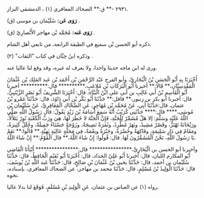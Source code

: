 ٢٩٣١ -** ق:** الضحاك المعافري (١) ، الدمشقي البزاز.

**رَوَى عَن:** سُلَيْمان بن موسى (ق) .

**رَوَى عَنه:** مُحَمَّد بْن مهاجر الأَنْصارِيّ (ق) .

ذكره أبو الحسن بْن سميع في الطبقة الرابعة، من تابعي أهل الشام.

وذكره ابنُ حِبَّان في كتاب "الثقات" (٢) .

ورى له ابن ماجه حديثا واحدا، ولا يعرف له غيره، وقد وقع لنا عاليا عنه.

أَخْبَرَنَا بِهِ أَبُو الْحَسَنِ بْنُ الْبُخَارِيِّ، وأبو الفرج عَبْد الرَّحْمَنِ بْن أَحْمَد بْن عَبد المَلِك بْن عُثْمَانَ الْمَقْدِسِيَّانِ،** قَالا:** أخبرنا أَبُو الْبَرَكَاتِ بْنِ مُلاعَبٍ،********** قال:********** أخبرنا أَبُو الْقَاسِمِ بْنُ أَبي غَالِبِ بن أَبي علي ابْنُ الْبَنَّاءِ، قال: أَخْبَرَنَا الشَّرِيفُ أَبُو نَصْرٍ الزَّيْنَبِيُّ، قال: أخبرنا أبو بكر بن زنبور،** قافل:** حَدَّثَنَا أَبُو بَكْر بْن أَبي دَاوُدَ، قال: حَدَّثَنَا عَمْرو بْنُ عثمان، قال:حَدَّثَنَا أَبِي، عَنْ مُحَمَّد بْن مُهَاجِرٍ، عَنِ الضَّحَّاكِ الْمَعَافِرِيِّ، عَنْ سُلَيْمان بْنِ مُوسَى،**** قال:**** حَدَّثَنِي كُرَيْبٌ أَنَّهُ سَمِعَ أُسَامَةَ بْنَ زَيْدٍ يَقُولُ: قال رَسُولُ اللَّهِ صَلَّى اللَّهُ عَلَيْهِ وسَلَّمَ: إلا هَلْ مُشَمِّرٌ لِلْجَنَّةِ، فَإِنَّ الْجَنَّةَ لا خَطَرَ لَهَا، هِيَ ورَبِّ الْكَعْبَةِ نُورٌ يَتَلأْلأُ، ورَيْحَانَةٌ تَهْتَزُّ، وقَصْرٌ مَشِيدٌ، ونَهَرٌ مُطَّرِدٌ، وثَمَرَةٌ نَضِيجَةٌ، وزَوْجَةٌ حَسْنَاءُ جَمِيلَةٌ، وحُلَلٌ كَثِيرَةٌ، ومَقَامٌ فِي دَارٍ سَلِيمَةٍ، وفَاكِهَةٌ وخُضْرَةٌ، وحَبْرَةٌ ونِعْمَةٌ، فِي مَحَلَّةٍ عَالِيَةٍ بَهِيَّةٍ.** قَالُوا:** نَعَمْ يَا رَسُولَ اللَّهِ، نَحْنُ الْمُشَمِّرُونَ لَهَا. قال: قُولُوا: إِنْ شَاءَ اللَّهُ،** قال الْقَوْمُ:** إِنْ شَاءَ اللَّهُ.

وأخبرنا أبو الحسن بن الْبُخَارِيِّ،**************** قال:**************** أَنْبَأَنَا الْقَاضِي أَبُو المكارم اللبان، قال: أخبرنا أَبُو عَلِيّ الحداد، قال: أَخْبَرَنَا أَبُو نُعَيْمٍ الْحَافِظُ، قال: حَدَّثَنَا سُلَيْمان بن أحمد، قال: حَدَّثَنَا يحيى بْنُ عُثْمَانَ بْنِ صَالِحٍ، قال: حَدَّثَنَا عَبد اللَّهِ بْنُ يُوسُفَ، قال: حَدَّثَنَا الْوَلِيدُ بْنُ مُسْلِمٍ، قال: حَدَّثَنَا محمد بن مهاجر، عن الضحاك المعافري، بإسناده، نحوه.

رواه (١) عن العباس بن عثمان، عَنِ الْوَلِيدِ بْنِ مُسْلَمٍ، فَوَقَعَ لنا بدلا عاليا.